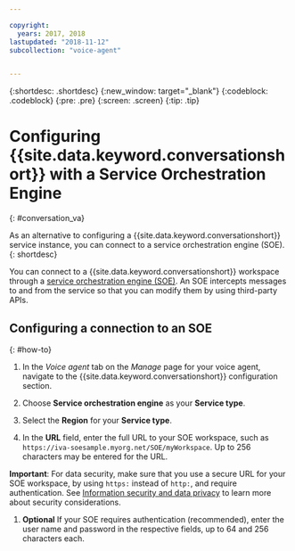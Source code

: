 ```yaml
---

copyright:
  years: 2017, 2018
lastupdated: "2018-11-12"
subcollection: "voice-agent"


---
```


{:shortdesc: .shortdesc}
{:new_window: target="_blank"}
{:codeblock: .codeblock}
{:pre: .pre}
{:screen: .screen}
{:tip: .tip}

# Configuring {{site.data.keyword.conversationshort}} with a Service Orchestration Engine
{: #conversation_va}

As an alternative to configuring a {{site.data.keyword.conversationshort}} service instance, you can connect to a service orchestration engine (SOE).
{: shortdesc}

You can connect to a {{site.data.keyword.conversationshort}} workspace through a [service orchestration engine (SOE)](/docs/services/voice-agent/about.html#arch-soe). An SOE intercepts messages to and from the service so that you can modify them by using third-party APIs.

## Configuring a connection to an SOE
{: #how-to}

1. In the _Voice agent_ tab on the _Manage_ page for your voice agent, navigate to the {{site.data.keyword.conversationshort}} configuration section.

1. Choose **Service orchestration engine** as your **Service type**.

1. Select the **Region** for your **Service type**.

1. In the **URL** field, enter the full URL to your SOE workspace, such as `https://iva-soesample.myorg.net/SOE/myWorkspace`. Up to 256 characters may be entered for the URL.

  **Important**: For data security, make sure that you use a secure URL for your SOE workspace, by using `https:` instead of `http:`, and require authentication. See [Information security and data privacy](/docs/services/voice-agent/infosec.html) to learn more about security considerations.

1. **Optional** If your SOE requires authentication (recommended), enter the user name and password in the respective fields, up to 64 and 256 characters each.
